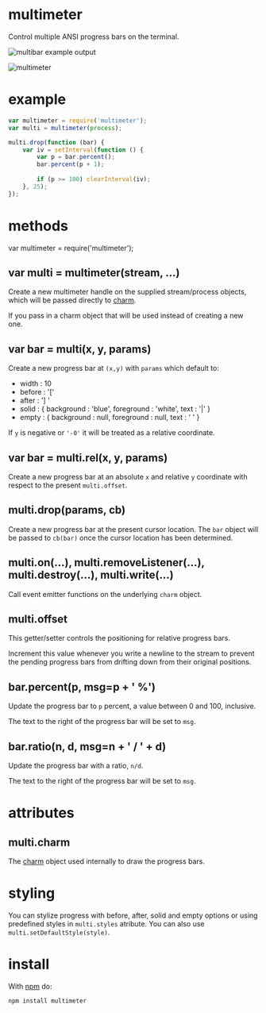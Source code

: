 multimeter
==========

Control multiple ANSI progress bars on the terminal.

![multibar example output](http://substack.net/images/screenshots/multibar.png)

![multimeter](http://substack.net/images/multimeter.png)

example
=======

````javascript
var multimeter = require('multimeter');
var multi = multimeter(process);

multi.drop(function (bar) {
    var iv = setInterval(function () {
        var p = bar.percent();
        bar.percent(p + 1);
        
        if (p >= 100) clearInterval(iv);
    }, 25);
});
````

methods
=======

var multimeter = require('multimeter');

var multi = multimeter(stream, ...)
-----------------------------------

Create a new multimeter handle on the supplied stream/process objects, which
will be passed directly to [charm](https://github.com/substack/node-charm).

If you pass in a charm object that will be used instead of creating a new one.

var bar = multi(x, y, params)
-----------------------------

Create a new progress bar at `(x,y)` with `params` which default to:

* width : 10
* before : '['
* after : '] '
* solid : { background : 'blue', foreground : 'white', text : '|' }
* empty : { background : null, foreground : null, text : ' ' }

If `y` is negative or `'-0'` it will be treated as a relative coordinate.

var bar = multi.rel(x, y, params)
---------------------------------

Create a new progress bar at an absolute `x` and relative `y` coordinate with
respect to the present `multi.offset`.

multi.drop(params, cb)
----------------------

Create a new progress bar at the present cursor location. The `bar` object will
be passed to `cb(bar)` once the cursor location has been determined. 

multi.on(...), multi.removeListener(...), multi.destroy(...), multi.write(...)
------------------------------------------------------------------------------

Call event emitter functions on the underlying `charm` object.

multi.offset
------------

This getter/setter controls the positioning for relative progress bars.

Increment this value whenever you write a newline to the stream to prevent the
pending progress bars from drifting down from their original positions.

bar.percent(p, msg=p + ' %')
----------------------------

Update the progress bar to `p` percent, a value between 0 and 100, inclusive.

The text to the right of the progress bar will be set to `msg`.

bar.ratio(n, d, msg=n + ' / ' + d)
----------------------------------

Update the progress bar with a ratio, `n/d`.

The text to the right of the progress bar will be set to `msg`.

attributes
==========

multi.charm
-----------

The [charm](https://github.com/substack/node-charm) object used internally to
draw the progress bars.


styling
=======

You can stylize progress with before, after, solid and empty options or using 
predefined styles in `multi.styles` atribute. 
You can also use `multi.setDefaultStyle(style)`.


install
=======

With [npm](http://npmjs.org) do:

    npm install multimeter
